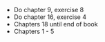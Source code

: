 - Do chapter 9, exercise 8
- Do chapter 16, exercise 4
- Chapters 18 until end of book
- Chapters 1 - 5
